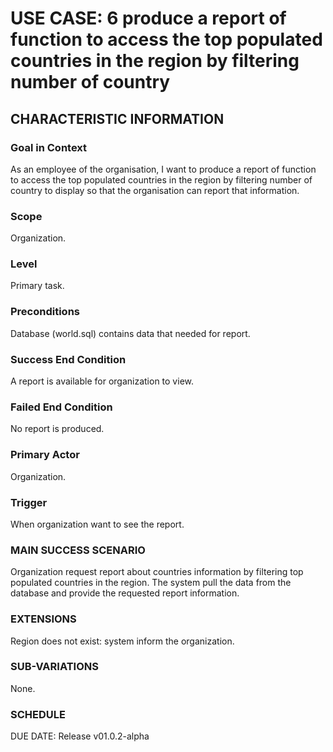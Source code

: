 # USE CASE: 6 produce a report of function to access the top populated countries in the region by filtering number of country
## CHARACTERISTIC INFORMATION
### Goal in Context
As an employee of the organisation, I want to produce a report of function to access the top populated countries in the region by filtering number of country to display so that the organisation can report that information.
### Scope
Organization.

### Level
Primary task.

### Preconditions
Database (world.sql) contains data that needed for report.

### Success End Condition
A report is available for organization to view.

### Failed End Condition
No report is produced.

### Primary Actor
Organization.

### Trigger
When organization want to see the report.

### MAIN SUCCESS SCENARIO
Organization request report about countries information by filtering top populated countries in the region.
The system pull the data from the database and provide the requested report information.

### EXTENSIONS
Region does not exist:
system inform the organization.

### SUB-VARIATIONS
None.

### SCHEDULE
DUE DATE: Release v01.0.2-alpha
